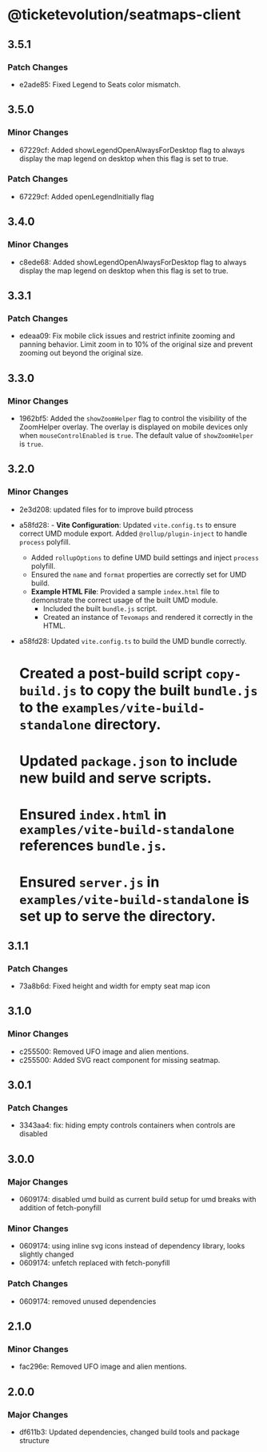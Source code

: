 # @ticketevolution/seatmaps-client

## 3.5.1

### Patch Changes

- e2ade85: Fixed Legend to Seats color mismatch.

## 3.5.0

### Minor Changes

- 67229cf: Added showLegendOpenAlwaysForDesktop flag to always display the map legend on desktop when this flag is set to true.

### Patch Changes

- 67229cf: Added openLegendInitially flag

## 3.4.0

### Minor Changes

- c8ede68: Added showLegendOpenAlwaysForDesktop flag to always display the map legend on desktop when this flag is set to true.

## 3.3.1

### Patch Changes

- edeaa09: Fix mobile click issues and restrict infinite zooming and panning behavior. Limit zoom in to 10% of the original size and prevent zooming out beyond the original size.

## 3.3.0

### Minor Changes

- 1962bf5: Added the `showZoomHelper` flag to control the visibility of the ZoomHelper overlay. The overlay is displayed on mobile devices only when `mouseControlEnabled` is `true`. The default value of `showZoomHelper` is `true`.

## 3.2.0

### Minor Changes

- 2e3d208: updated files for to improve build ptrocess
- a58fd28: - **Vite Configuration**: Updated `vite.config.ts` to ensure correct UMD module export. Added `@rollup/plugin-inject` to handle `process` polyfill.

  - Added `rollupOptions` to define UMD build settings and inject `process` polyfill.
  - Ensured the `name` and `format` properties are correctly set for UMD build.
  - **Example HTML File**: Provided a sample `index.html` file to demonstrate the correct usage of the built UMD module.
    - Included the built `bundle.js` script.
    - Created an instance of `Tevomaps` and rendered it correctly in the HTML.

- a58fd28: Updated `vite.config.ts` to build the UMD bundle correctly.

  # Created a post-build script `copy-build.js` to copy the built `bundle.js` to the `examples/vite-build-standalone` directory.

  # Updated `package.json` to include new build and serve scripts.

  # Ensured `index.html` in `examples/vite-build-standalone` references `bundle.js`.

  # Ensured `server.js` in `examples/vite-build-standalone` is set up to serve the directory.

## 3.1.1

### Patch Changes

- 73a8b6d: Fixed height and width for empty seat map icon

## 3.1.0

### Minor Changes

- c255500: Removed UFO image and alien mentions.
- c255500: Added SVG react component for missing seatmap.

## 3.0.1

### Patch Changes

- 3343aa4: fix: hiding empty controls containers when controls are disabled

## 3.0.0

### Major Changes

- 0609174: disabled umd build as current build setup for umd breaks with addition of fetch-ponyfill

### Minor Changes

- 0609174: using inline svg icons instead of dependency library, looks slightly changed
- 0609174: unfetch replaced with fetch-ponyfill

### Patch Changes

- 0609174: removed unused dependencies

## 2.1.0

### Minor Changes

- fac296e: Removed UFO image and alien mentions.

## 2.0.0

### Major Changes

- df611b3: Updated dependencies, changed build tools and package structure
